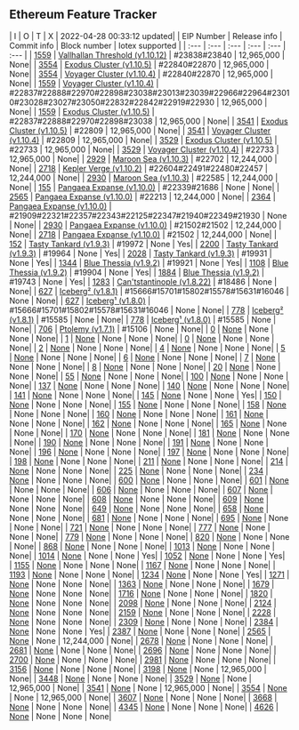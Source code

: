 
## Ethereum Feature Tracker
| I | O | T | X | 2022-04-28 00:33:12 updated|
 | EIP Number | Release info | Commit info |  Block number | Iotex supported |
 | :--- | :--- | :--- | :--- | :--- | :--- |
  | [1559](https://eips.ethereum.org/all) | [Vallhallan Threshold (v1.10.12)](https://github.com/ethereum/go-ethereum/releases?page=1) | #23838#23840 | 12,965,000 | None|
  | [3554](https://eips.ethereum.org/all) | [Exodus Cluster (v1.10.5)](https://github.com/ethereum/go-ethereum/releases?page=2) | #22840#22870 | 12,965,000 | None|
  | [3554](https://eips.ethereum.org/all) | [Voyager Cluster (v1.10.4)](https://github.com/ethereum/go-ethereum/releases?page=2) | #22840#22870 | 12,965,000 | None|
  | [1559](https://eips.ethereum.org/all) | [Voyager Cluster (v1.10.4)](https://github.com/ethereum/go-ethereum/releases?page=2) | #22837#22888#22970#22898#23038#23013#23039#22966#22964#23010#23028#23027#23050#22832#22842#22919#22930 | 12,965,000 | None|
  | [1559](https://eips.ethereum.org/all) | [Exodus Cluster (v1.10.5)](https://github.com/ethereum/go-ethereum/releases?page=2) | #22837#22888#22970#22898#23038 | 12,965,000 | None|
  | [3541](https://eips.ethereum.org/all) | [Exodus Cluster (v1.10.5)](https://github.com/ethereum/go-ethereum/releases?page=2) | #22809 | 12,965,000 | None|
  | [3541](https://eips.ethereum.org/all) | [Voyager Cluster (v1.10.4)](https://github.com/ethereum/go-ethereum/releases?page=2) | #22809 | 12,965,000 | None|
  | [3529](https://eips.ethereum.org/all) | [Exodus Cluster (v1.10.5)](https://github.com/ethereum/go-ethereum/releases?page=2) | #22733 | 12,965,000 | None|
  | [3529](https://eips.ethereum.org/all) | [Voyager Cluster (v1.10.4)](https://github.com/ethereum/go-ethereum/releases?page=2) | #22733 | 12,965,000 | None|
  | [2929](https://eips.ethereum.org/all) | [Maroon Sea (v1.10.3)](https://github.com/ethereum/go-ethereum/releases?page=2) | #22702 | 12,244,000 | None|
  | [2718](https://eips.ethereum.org/all) | [Kepler Verge (v1.10.2)](https://github.com/ethereum/go-ethereum/releases?page=2) | #22604#22491#22480#22457 | 12,244,000 | None|
  | [2930](https://eips.ethereum.org/all) | [Maroon Sea (v1.10.3)](https://github.com/ethereum/go-ethereum/releases?page=2) | #22585 | 12,244,000 | None|
  | [155](https://eips.ethereum.org/all) | [Pangaea Expanse (v1.10.0)](https://github.com/ethereum/go-ethereum/releases?page=2) | #22339#21686 | None | None|
  | [2565](https://eips.ethereum.org/all) | [Pangaea Expanse (v1.10.0)](https://github.com/ethereum/go-ethereum/releases?page=2) | #22213 | 12,244,000 | None|
  | [2364](https://eips.ethereum.org/all) | [Pangaea Expanse (v1.10.0)](https://github.com/ethereum/go-ethereum/releases?page=2) | #21909#22321#22357#22343#22125#22347#21940#22349#21930 | None | None|
  | [2930](https://eips.ethereum.org/all) | [Pangaea Expanse (v1.10.0)](https://github.com/ethereum/go-ethereum/releases?page=2) | #21502#21502 | 12,244,000 | None|
  | [2718](https://eips.ethereum.org/all) | [Pangaea Expanse (v1.10.0)](https://github.com/ethereum/go-ethereum/releases?page=2) | #21502 | 12,244,000 | None|
  | [152](https://eips.ethereum.org/all) | [Tasty Tankard (v1.9.3)](https://github.com/ethereum/go-ethereum/releases?page=3) | #19972 | None | Yes|
  | [2200](https://eips.ethereum.org/all) | [Tasty Tankard (v1.9.3)](https://github.com/ethereum/go-ethereum/releases?page=3) | #19964 | None | Yes|
  | [2028](https://eips.ethereum.org/all) | [Tasty Tankard (v1.9.3)](https://github.com/ethereum/go-ethereum/releases?page=3) | #19931 | None | Yes|
  | [1344](https://eips.ethereum.org/all) | [Blue Thessia (v1.9.2)](https://github.com/ethereum/go-ethereum/releases?page=3) | #19921 | None | Yes|
  | [1108](https://eips.ethereum.org/all) | [Blue Thessia (v1.9.2)](https://github.com/ethereum/go-ethereum/releases?page=3) | #19904 | None | Yes|
  | [1884](https://eips.ethereum.org/all) | [Blue Thessia (v1.9.2)](https://github.com/ethereum/go-ethereum/releases?page=3) | #19743 | None | Yes|
  | [1283](https://eips.ethereum.org/all) | [Can'tstantinople (v1.8.22)](https://github.com/ethereum/go-ethereum/releases?page=3) | #18486 | None | None|
  | [627](https://eips.ethereum.org/all) | [Iceberg² (v1.8.1)](https://github.com/ethereum/go-ethereum/releases?page=4) | #15666#15701#15802#15578#15631#16046 | None | None|
  | [627](https://eips.ethereum.org/all) | [Iceberg¹ (v1.8.0)](https://github.com/ethereum/go-ethereum/releases?page=4) | #15666#15701#15802#15578#15631#16046 | None | None|
  | [778](https://eips.ethereum.org/all) | [Iceberg² (v1.8.1)](https://github.com/ethereum/go-ethereum/releases?page=4) | #15585 | None | None|
  | [778](https://eips.ethereum.org/all) | [Iceberg¹ (v1.8.0)](https://github.com/ethereum/go-ethereum/releases?page=4) | #15585 | None | None|
  | [706](https://eips.ethereum.org/all) | [Ptolemy (v1.7.1)](https://github.com/ethereum/go-ethereum/releases?page=4) | #15106 | None | None|
  | [0](https://eips.ethereum.org/all) | [None](None) | None | None | None|
  | [1](https://eips.ethereum.org/all) | [None](None) | None | None | None|
  | [0](https://eips.ethereum.org/all) | [None](None) | None | None | None|
  | [2](https://eips.ethereum.org/all) | [None](None) | None | None | None|
  | [4](https://eips.ethereum.org/all) | [None](None) | None | None | None|
  | [5](https://eips.ethereum.org/all) | [None](None) | None | None | None|
  | [6](https://eips.ethereum.org/all) | [None](None) | None | None | None|
  | [7](https://eips.ethereum.org/all) | [None](None) | None | None | None|
  | [8](https://eips.ethereum.org/all) | [None](None) | None | None | None|
  | [20](https://eips.ethereum.org/all) | [None](None) | None | None | None|
  | [55](https://eips.ethereum.org/all) | [None](None) | None | None | None|
  | [100](https://eips.ethereum.org/all) | [None](None) | None | None | None|
  | [137](https://eips.ethereum.org/all) | [None](None) | None | None | None|
  | [140](https://eips.ethereum.org/all) | [None](None) | None | None | None|
  | [141](https://eips.ethereum.org/all) | [None](None) | None | None | None|
  | [145](https://eips.ethereum.org/all) | [None](None) | None | None | Yes|
  | [150](https://eips.ethereum.org/all) | [None](None) | None | None | None|
  | [155](https://eips.ethereum.org/all) | [None](None) | None | None | None|
  | [158](https://eips.ethereum.org/all) | [None](None) | None | None | None|
  | [160](https://eips.ethereum.org/all) | [None](None) | None | None | None|
  | [161](https://eips.ethereum.org/all) | [None](None) | None | None | None|
  | [162](https://eips.ethereum.org/all) | [None](None) | None | None | None|
  | [165](https://eips.ethereum.org/all) | [None](None) | None | None | None|
  | [170](https://eips.ethereum.org/all) | [None](None) | None | None | None|
  | [181](https://eips.ethereum.org/all) | [None](None) | None | None | None|
  | [190](https://eips.ethereum.org/all) | [None](None) | None | None | None|
  | [191](https://eips.ethereum.org/all) | [None](None) | None | None | None|
  | [196](https://eips.ethereum.org/all) | [None](None) | None | None | None|
  | [197](https://eips.ethereum.org/all) | [None](None) | None | None | None|
  | [198](https://eips.ethereum.org/all) | [None](None) | None | None | None|
  | [211](https://eips.ethereum.org/all) | [None](None) | None | None | None|
  | [214](https://eips.ethereum.org/all) | [None](None) | None | None | None|
  | [225](https://eips.ethereum.org/all) | [None](None) | None | None | None|
  | [234](https://eips.ethereum.org/all) | [None](None) | None | None | None|
  | [600](https://eips.ethereum.org/all) | [None](None) | None | None | None|
  | [601](https://eips.ethereum.org/all) | [None](None) | None | None | None|
  | [606](https://eips.ethereum.org/all) | [None](None) | None | None | None|
  | [607](https://eips.ethereum.org/all) | [None](None) | None | None | None|
  | [608](https://eips.ethereum.org/all) | [None](None) | None | None | None|
  | [609](https://eips.ethereum.org/all) | [None](None) | None | None | None|
  | [649](https://eips.ethereum.org/all) | [None](None) | None | None | None|
  | [658](https://eips.ethereum.org/all) | [None](None) | None | None | None|
  | [681](https://eips.ethereum.org/all) | [None](None) | None | None | None|
  | [695](https://eips.ethereum.org/all) | [None](None) | None | None | None|
  | [721](https://eips.ethereum.org/all) | [None](None) | None | None | None|
  | [777](https://eips.ethereum.org/all) | [None](None) | None | None | None|
  | [779](https://eips.ethereum.org/all) | [None](None) | None | None | None|
  | [820](https://eips.ethereum.org/all) | [None](None) | None | None | None|
  | [868](https://eips.ethereum.org/all) | [None](None) | None | None | None|
  | [1013](https://eips.ethereum.org/all) | [None](None) | None | None | None|
  | [1014](https://eips.ethereum.org/all) | [None](None) | None | None | Yes|
  | [1052](https://eips.ethereum.org/all) | [None](None) | None | None | Yes|
  | [1155](https://eips.ethereum.org/all) | [None](None) | None | None | None|
  | [1167](https://eips.ethereum.org/all) | [None](None) | None | None | None|
  | [1193](https://eips.ethereum.org/all) | [None](None) | None | None | None|
  | [1234](https://eips.ethereum.org/all) | [None](None) | None | None | Yes|
  | [1271](https://eips.ethereum.org/all) | [None](None) | None | None | None|
  | [1363](https://eips.ethereum.org/all) | [None](None) | None | None | None|
  | [1679](https://eips.ethereum.org/all) | [None](None) | None | None | None|
  | [1716](https://eips.ethereum.org/all) | [None](None) | None | None | None|
  | [1820](https://eips.ethereum.org/all) | [None](None) | None | None | None|
  | [2098](https://eips.ethereum.org/all) | [None](None) | None | None | None|
  | [2124](https://eips.ethereum.org/all) | [None](None) | None | None | None|
  | [2159](https://eips.ethereum.org/all) | [None](None) | None | None | None|
  | [2228](https://eips.ethereum.org/all) | [None](None) | None | None | None|
  | [2309](https://eips.ethereum.org/all) | [None](None) | None | None | None|
  | [2384](https://eips.ethereum.org/all) | [None](None) | None | None | Yes|
  | [2387](https://eips.ethereum.org/all) | [None](None) | None | None | None|
  | [2565](https://eips.ethereum.org/all) | [None](None) | None | 12,244,000 | None|
  | [2678](https://eips.ethereum.org/all) | [None](None) | None | None | None|
  | [2681](https://eips.ethereum.org/all) | [None](None) | None | None | None|
  | [2696](https://eips.ethereum.org/all) | [None](None) | None | None | None|
  | [2700](https://eips.ethereum.org/all) | [None](None) | None | None | None|
  | [2981](https://eips.ethereum.org/all) | [None](None) | None | None | None|
  | [3156](https://eips.ethereum.org/all) | [None](None) | None | None | None|
  | [3198](https://eips.ethereum.org/all) | [None](None) | None | 12,965,000 | None|
  | [3448](https://eips.ethereum.org/all) | [None](None) | None | None | None|
  | [3529](https://eips.ethereum.org/all) | [None](None) | None | 12,965,000 | None|
  | [3541](https://eips.ethereum.org/all) | [None](None) | None | 12,965,000 | None|
  | [3554](https://eips.ethereum.org/all) | [None](None) | None | 12,965,000 | None|
  | [3607](https://eips.ethereum.org/all) | [None](None) | None | None | None|
  | [3668](https://eips.ethereum.org/all) | [None](None) | None | None | None|
  | [4345](https://eips.ethereum.org/all) | [None](None) | None | None | None|
  | [4626](https://eips.ethereum.org/all) | [None](None) | None | None | None|